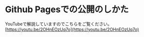 # Github Pagesでの公開のしかた

YouTubeで解説していますのでこちらをご覧ください。<br>
[https://youtu.be/2OHnEOzUq7o](https://youtu.be/2OHnEOzUq7o)